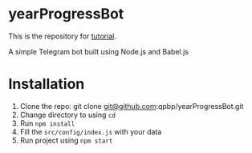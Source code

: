 # yearProgressBot
This is the repository for [tutorial](http://qpbp.name).

A simple Telegram bot built using Node.js and Babel.js

# Installation

1. Clone the repo: git clone git@github.com:qpbp/yearProgressBot.git <your-folder-name>
2. Change directory to <your-folder-name> using `cd`
3. Run `npm install`
4. Fill the `src/config/index.js` with your data
5. Run project using `npm start`
